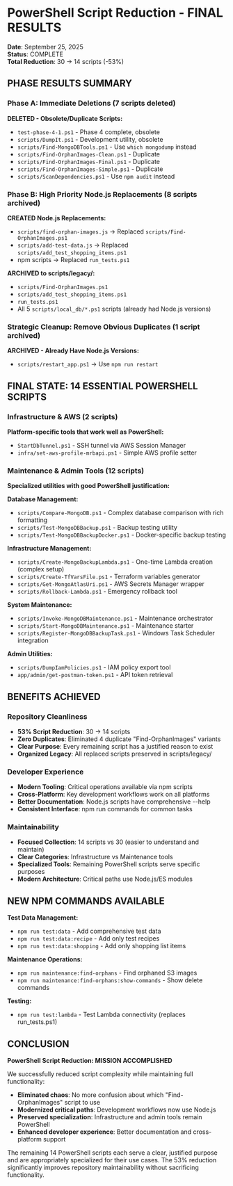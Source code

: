 # PowerShell Script Reduction - FINAL RESULTS

**Date**: September 25, 2025  
**Status**: COMPLETE  
**Total Reduction**: 30 → 14 scripts (-53%)

## PHASE RESULTS SUMMARY

### Phase A: Immediate Deletions (7 scripts deleted)
**DELETED - Obsolete/Duplicate Scripts:**
- `test-phase-4-1.ps1` - Phase 4 complete, obsolete
- `scripts/DumpIt.ps1` - Development utility, obsolete
- `scripts/Find-MongoDBTools.ps1` - Use `which mongodump` instead
- `scripts/Find-OrphanImages-Clean.ps1` - Duplicate
- `scripts/Find-OrphanImages-Final.ps1` - Duplicate
- `scripts/Find-OrphanImages-Simple.ps1` - Duplicate
- `scripts/ScanDependencies.ps1` - Use `npm audit` instead

### Phase B: High Priority Node.js Replacements (8 scripts archived)
**CREATED Node.js Replacements:**
- `scripts/find-orphan-images.js` → Replaced `scripts/Find-OrphanImages.ps1`
- `scripts/add-test-data.js` → Replaced `scripts/add_test_shopping_items.ps1`
- npm scripts → Replaced `run_tests.ps1`

**ARCHIVED to scripts/legacy/:**
- `scripts/Find-OrphanImages.ps1`
- `scripts/add_test_shopping_items.ps1`
- `run_tests.ps1`
- All 5 `scripts/local_db/*.ps1` scripts (already had Node.js versions)

### Strategic Cleanup: Remove Obvious Duplicates (1 script archived)
**ARCHIVED - Already Have Node.js Versions:**
- `scripts/restart_app.ps1` → Use `npm run restart`

## FINAL STATE: 14 ESSENTIAL POWERSHELL SCRIPTS

### Infrastructure & AWS (2 scripts)
**Platform-specific tools that work well as PowerShell:**
- `StartDbTunnel.ps1` - SSH tunnel via AWS Session Manager
- `infra/set-aws-profile-mrbapi.ps1` - Simple AWS profile setter

### Maintenance & Admin Tools (12 scripts)
**Specialized utilities with good PowerShell justification:**

**Database Management:**
- `scripts/Compare-MongoDB.ps1` - Complex database comparison with rich formatting
- `scripts/Test-MongoDBBackup.ps1` - Backup testing utility
- `scripts/Test-MongoDBBackupDocker.ps1` - Docker-specific backup testing

**Infrastructure Management:**
- `scripts/Create-MongoBackupLambda.ps1` - One-time Lambda creation (complex setup)
- `scripts/Create-TfVarsFile.ps1` - Terraform variables generator
- `scripts/Get-MongoAtlasUri.ps1` - AWS Secrets Manager wrapper
- `scripts/Rollback-Lambda.ps1` - Emergency rollback tool

**System Maintenance:**
- `scripts/Invoke-MongoDBMaintenance.ps1` - Maintenance orchestrator
- `scripts/Start-MongoDBMaintenance.ps1` - Maintenance starter
- `scripts/Register-MongoDBBackupTask.ps1` - Windows Task Scheduler integration

**Admin Utilities:**
- `scripts/DumpIamPolicies.ps1` - IAM policy export tool
- `app/admin/get-postman-token.ps1` - API token retrieval

## BENEFITS ACHIEVED

### Repository Cleanliness
- **53% Script Reduction**: 30 → 14 scripts
- **Zero Duplicates**: Eliminated 4 duplicate "Find-OrphanImages" variants
- **Clear Purpose**: Every remaining script has a justified reason to exist
- **Organized Legacy**: All replaced scripts preserved in scripts/legacy/

### Developer Experience 
- **Modern Tooling**: Critical operations available via npm scripts
- **Cross-Platform**: Key development workflows work on all platforms
- **Better Documentation**: Node.js scripts have comprehensive --help
- **Consistent Interface**: npm run commands for common tasks

### Maintainability
- **Focused Collection**: 14 scripts vs 30 (easier to understand and maintain)
- **Clear Categories**: Infrastructure vs Maintenance tools
- **Specialized Tools**: Remaining PowerShell scripts serve specific purposes
- **Modern Architecture**: Critical paths use Node.js/ES modules

## NEW NPM COMMANDS AVAILABLE

**Test Data Management:**
- `npm run test:data` - Add comprehensive test data
- `npm run test:data:recipe` - Add only test recipes
- `npm run test:data:shopping` - Add only shopping list items

**Maintenance Operations:**
- `npm run maintenance:find-orphans` - Find orphaned S3 images
- `npm run maintenance:find-orphans:show-commands` - Show delete commands

**Testing:**
- `npm run test:lambda` - Test Lambda connectivity (replaces run_tests.ps1)

## CONCLUSION

**PowerShell Script Reduction: MISSION ACCOMPLISHED**

We successfully reduced script complexity while maintaining full functionality:
- **Eliminated chaos**: No more confusion about which "Find-OrphanImages" script to use
- **Modernized critical paths**: Development workflows now use Node.js
- **Preserved specialization**: Infrastructure and admin tools remain PowerShell
- **Enhanced developer experience**: Better documentation and cross-platform support

The remaining 14 PowerShell scripts each serve a clear, justified purpose and are appropriately specialized for their use cases. The 53% reduction significantly improves repository maintainability without sacrificing functionality.